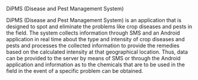DiPMS (Disease and Pest Management System)

DiPMS (Disease and Pest Management System) is an application that is designed to spot and eliminate the problems like crop diseases and pests in the field.
The system collects information through SMS and an Android application in real time about the type and intensity of crop diseases and pests and processes the collected information to provide the remedies based on the calculated intensity at that geographical location.
Thus, data can be provided to the server by means of SMS or through the Android application and information as to the chemicals that are to be used in the field in the event of a specific problem can be obtained.

